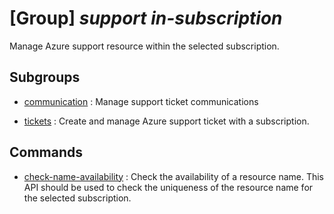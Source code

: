 # [Group] _support in-subscription_

Manage Azure support resource within the selected subscription.

## Subgroups

- [communication](/Commands/support/in-subscription/communication/readme.md)
: Manage support ticket communications

- [tickets](/Commands/support/in-subscription/tickets/readme.md)
: Create and manage Azure support ticket with a subscription.

## Commands

- [check-name-availability](/Commands/support/in-subscription/_check-name-availability.md)
: Check the availability of a resource name. This API should be used to check the uniqueness of the resource name for the selected subscription.
